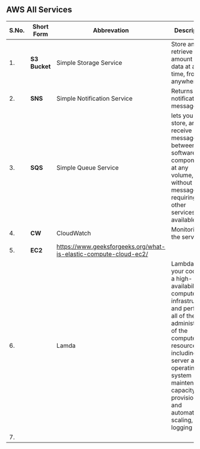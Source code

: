 ## AWS All Services

|S.No.|Short Form|Abbrevation|Description|
|------|----------|-----------|-----------|
|1.|**S3 Bucket**|Simple Storage Service|Store and retrieve any amount of data at any time, from anywhere.|
|2.|**SNS**|Simple Notification Service|Returns a notification message.|
|3.|**SQS**|Simple Queue Service|lets you send, store, and receive messages between software components at any volume, without losing messages or requiring other services to be available.|
|4.|**CW**|CloudWatch|Monitoring all the services.|
|5.|**EC2**|https://www.geeksforgeeks.org/what-is-elastic-compute-cloud-ec2/|
|6.||Lamda|Lambda runs your code on a high-availability compute infrastructure and performs all of the administration of the compute resources, including server and operating system maintenance, capacity provisioning and automatic scaling, and logging|
|7.|
